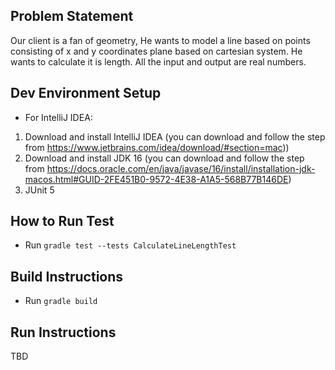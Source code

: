 ## Problem Statement
Our client is a fan of geometry, He wants to model a line based on points consisting of x and y coordinates plane based on cartesian system. He wants to calculate it is length. All the input and output are real numbers.

## Dev Environment Setup
- For IntelliJ IDEA:
1. Download and install IntelliJ IDEA (you can download and follow the step from https://www.jetbrains.com/idea/download/#section=mac))
2. Download and install JDK 16 (you can download and follow the step from https://docs.oracle.com/en/java/javase/16/install/installation-jdk-macos.html#GUID-2FE451B0-9572-4E38-A1A5-568B77B146DE)
3. JUnit 5

## How  to Run Test
- Run `gradle test --tests CalculateLineLengthTest`

## Build Instructions
- Run `gradle build`

## Run Instructions
TBD

